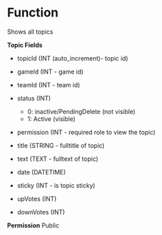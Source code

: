 # Function
Shows all topics

**Topic Fields**

- topicId (INT (auto_increment)- topic id)
- gameId (INT - game id)
- teamId (INT - team id)
- status (INT)
  - 0: inactive/PendingDelete (not visible)
  - 1: Active (visible)
- permission (INT - required role to view the topic)

- title (STRING - fulltitle of topic)
- text (TEXT - fulltext of topic)
- date (DATETIME)
- sticky (INT - is topic sticky)

- upVotes (INT)
- downVotes (INT)


**Permission**
Public
